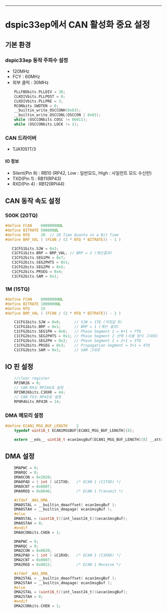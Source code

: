****

# dspic33ep에서 CAN 활성화 중요 설정

## 기본 환경

### dspic33ep 동작 주파수 설정

- 120MHz
- FCY : 60MHz
- 외부 클럭 : 30MHz

``` c
    PLLFBDbits.PLLDIV = 38;
    CLKDIVbits.PLLPOST = 0;
    CLKDIVbits.PLLPRE = 3;
    RCONbits.SWDTEN = 0;
    __builtin_write_OSCCONH(0x03);
    __builtin_write_OSCCONL(OSCCON | 0x01);
    while (OSCCONbits.COSC != 0b011);
    while (OSCCONbits.LOCK != 1);
```

### CAN 드라이버

- TJA1051T/3

#### IO 정보

- Silent(Pin 8) : RB10 (RP42, Low : 일반모드, High : 사일런트 모드 수신만)
- TXD(Pin 1) : RB11(RP43)
- RXD(Pin 4) : RB12(RPI44)

## CAN 동작 속도 설정

### 500K (20TQ)

```c
#define FCAN    60000000UL
#define BITRATE 500000UL
#define NTQ     20  // 20 Time Quanta in a Bit Time
#define BRP_VAL ( (FCAN / (2 * NTQ * BITRATE)) - 1 )
```

``` c
   C1CFG1bits.SJW = 0x3;
   C1CFG1bits.BRP = BRP_VAL; // BRP = 2 (계산결과)
   C1CFG2bits.SEG1PH = 0x7;
   C1CFG2bits.SEG2PHTS = 0x1;
   C1CFG2bits.SEG2PH = 0x5;
   C1CFG2bits.PRSEG = 0x4;
   C1CFG2bits.SAM = 0x1;
```

### 1M (15TQ)

```c
#define FCAN    60000000UL
#define BITRATE 1000000UL
#define NTQ     15  
#define BRP_VAL ( (FCAN / (2 * NTQ * BITRATE)) - 1 )
```

``` c
    C1CFG1bits.SJW = 0x0;      // SJW = 1TQ (저장값 0)
    C1CFG1bits.BRP = 0x1;      // BRP = 1 (계산 결과)
    C1CFG2bits.SEG1PH = 0x6;   // Phase Segment 1 = 6+1 = 7TQ
    C1CFG2bits.SEG2PHTS = 0x1; // Phase Segment 2 선택 (사용 방식 그대로)
    C1CFG2bits.SEG2PH = 0x2;   // Phase Segment 2 = 2+1 = 3TQ
    C1CFG2bits.PRSEG = 0x3;    // Propagation Segment = 3+1 = 4TQ
    C1CFG2bits.SAM = 0x1;      // SAM 그대로
```

## IO 핀 설정

``` c
    //clear register
    RPINR26 = 0;                    
    // CAN RX는 RPI44로 설정
    RPINR26bits.C1RXR = 44;
    // CAN TX는 RP43로 설정
    RPOR4bits.RP43R = 14;

```

### DMA 메모리 설정

``` c
#define ECAN1_MSG_BUF_LENGTH    2
    typedef uint16_t ECAN1MSGBUF[ECAN1_MSG_BUF_LENGTH][8];

    extern __eds__ uint16_t ecan1msgBuf[ECAN1_MSG_BUF_LENGTH][8] __attribute__ ((space(eds), aligned(ECAN1_MSG_BUF_LENGTH * 16)));
```

## DMA 설정

``` c
    DMAPWC = 0;
    DMARQC = 0;
    DMA0CON = 0x2020;
    DMA0PAD = ( int ) &C1TXD;   /* ECAN 1 (C1TXD) */
    DMA0CNT = 0x0007;
    DMA0REQ = 0x0046;           /* ECAN 1 Transmit */

    #ifdef _HAS_DMA_
    DMA0STAL = __builtin_dmaoffset( ecan1msgBuf );
    DMA0STAH = __builtin_dmapage( ecan1msgBuf );
    #else
    DMA0STAL = (uint16_t)(int_least24_t)(&ecan1msgBuf);
    DMA0STAH = 0;
    #endif
    DMA0CONbits.CHEN = 1;

    DMAPWC = 0;
    DMARQC = 0;
    DMA2CON = 0x0020;
    DMA2PAD = ( int ) &C1RXD;   /* ECAN 1 (C1RXD) */
    DMA2CNT = 0x0007;
    DMA2REQ = 0x0022;           /* ECAN 1 Receive */

    #ifdef _HAS_DMA_
    DMA2STAL = __builtin_dmaoffset( ecan1msgBuf );
    DMA2STAH = __builtin_dmapage( ecan1msgBuf );
    #else
    DMA2STAL = (uint16_t)(int_least24_t)(&ecan1msgBuf);
    DMA2STAH = 0;
    #endif
    DMA2CONbits.CHEN = 1;    
```

